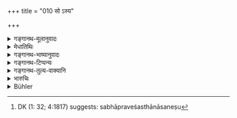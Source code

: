 +++
title = "010 सो ऽस्य"

+++

<details><summary>गङ्गानथ-मूलानुवादः</summary>

That man, accompanied by three assessors, shall enter the excellent Court, and either seated or standing, shall investigate the suits on behalf of the king.—(10)
</details>

<details><summary>मेधातिथिः</summary>

**सभ्यैर्** इति जातिविशेषानुपादाने ऽप्य् उत्तरत्र विप्रग्रहणात् (म्ध् ८.११), "ब्राह्मणैः सह" (म्ध् ८.१) इति च पूर्वत्र ब्राह्मणग्रहणात्, ब्राह्मणा एव विज्ञायन्ते । त्रिग्रहणं त्व् एकद्वयोः प्रतिषेधार्थम् । त्रिप्रभृतयस् त्व् इष्यन्त एव । साक्षिप्रकरणे चैतद् वक्ष्यामः । **सभाम् एव प्रविश्याग्राम्** इति । राजस्थानापत्त्या सभां प्रविश्य स्थानासनेषु[^८९] तद्धर्मेषु पुनर्वचनं प्रदर्शनार्थं धर्मान्तरनिवृत्त्यर्थं वा । तेन राजस्थाने नोपविशति ॥ ८.१० ॥


[^८९]:
     DK (1: 32; 4:1817) suggests: sabhāpraveśasthānāsaneṣu
</details>

<details><summary>गङ्गानथ-भाष्यानुवादः</summary>

‘*Assesors*’;—though the caste of these persons is not specified here, yet in view of the *Brāhmaṇa* being mentioned later on (in 11), and also of the phrase ‘*along with Brāhmaṇas*’ (in *verse* 1 above), it follows that these also should be *Brāhmaṇas*.

The number is mentioned as ‘*three*’ simply with a view to preclude the possibility of only one or two men being appointed: what is meant is that three or more men shall be appointed. This we shall explain in detail under the section dealing with *Witnesses*.

‘*Shall enter the excellent Court*.’—Though entering the court as the king’s representative, he shall stand or sit on such a seat as is proper for himself. The repetition of ‘standing or sitting’ serves either to indicate the right posture for him, or to preclude other postures. The meaning of this is that he should not sit upon the king’s throne.—(10)
</details>

<details><summary>गङ्गानथ-टिप्पन्यः</summary>

This verse is quoted in *Parāśaramādhava* (Vyavahāra, p. 21);—in
*Smṛticandrikā* (Vyavahāra, p. 37);—in *Kṛtyakalpataru* (8a);—in
*Vīramitrodaya* (Vyavahāra, 10b);—and in *Rājanītiratnākara* (p. 15b).
</details>

<details><summary>गङ्गानथ-तुल्य-वाक्यानि</summary>

*Śukranīti* (4.5.77).—‘The Chief Judge is the speaker, the king is the
President, the councillors are the investigators.’

*Śukranīti* (4.5.85-86).—‘The King should enter the court modestly,
together with the Brāhmaṇas and Ministers versed in state-craft, with
the object of investigating the cases.’
</details>

<details><summary>भारुचिः</summary>

राजन्य् अस्वस्थशरीर कार्यान्तरव्याकुले वा **सभाम् एव प्रविश्याग्रां** न ततो ऽन्यत्र; न स[भायाम् अपि] राजासनम् अधिरुह्य, किं तर्हि सभायाम् एवान्यासनस्थः । **आसीनः स्थित एव वेति** स्थानासनयोर् विकल्पः । उक्तं प्रयोजनम् । सभायां साधवः **सभ्याः**, ते चोक्तविशेषणा एव सन्तो राजस्थानीयब्राह्मणसहाया एव भवेयुः ॥ ८.१० ॥

_अग्र्या सभ्येत्य् उक्तिम्, यतस् तदर्थम् इदम् उच्यते ।_
</details>

<details><summary>Bühler</summary>

010	That (man) shall enter that most excellent court, accompanied by three assessors, and fully consider (all) causes (brought) before the (king), either sitting down or standing.
</details>
